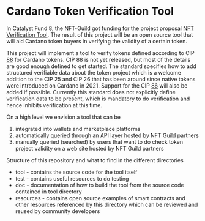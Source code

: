# Cardano Token Verification Tool
In Catalyst Fund 8, the NFT-Guild got funding for the project proposal [NFT Verification Tool](https://cardano.ideascale.com/c/idea/62083). The result of this project will be an open source tool that will aid Cardano token buyers in verifying the validity of a certain token.

This project will implement a tool to verify tokens defined according to CIP [88](https://github.com/cardano-foundation/CIPs/tree/master/CIP-0088) for Cardano tokens. CIP 88 is not yet released, but most of the details are good enough defined to get started. The standard specifies how to add structured verifiable data about the token project which is a welcome addition to the CIP 25 and CIP 26 that has been around since native tokens were introduced on Cardano in 2021.
Support for the CIP [86](https://github.com/cardano-foundation/CIPs/tree/master/CIP-0068) will also be added if possible. Currently this standard does not explicitly define verification data to be present, which is mandatory to do verification and hence inhibits verification at this time.

On a high level we envision a tool that can be 
1. integrated into wallets and marketplace platforms
2. automatically queried through an API layer hosted by NFT Guild partners
3. manually queried (searched) by users that want to do check token project validity on a web site hosted by NFT Guild partners

Structure of this repository and what to find in the different directories
- tool - contains the source code for the tool itself
- test - contains useful resources to do testing
- doc - documentation of how to build the tool from the source code contained in tool directory
- resources - contains open source examples of smart contracts and other resources referenced by this directory which can be reviewed and reused by community developers
